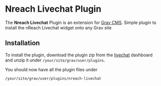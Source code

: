 # Nreach Livechat Plugin

The **Nreach Livechat** Plugin is an extension for [Grav CMS](https://github.com/getgrav/grav). Simple plugin to install
the nReach Livechat widget onto any Grav site

## Installation

To install the plugin, download the plugin zip from the [livechat](https://lc.nreach.tech) dashboard and unzip it under
`/your/site/grav/user/plugins`.

You should now have all the plugin files under

    /your/site/grav/user/plugins/nreach-livechat
